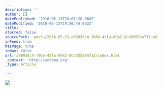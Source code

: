 ```yaml
---
description: ''
author: []
datePublished: '2016-05-13T20:01:28.968Z'
dateModified: '2016-05-13T19:56:44.632Z'
title: ''
starred: false
sourcePath: _posts/2016-05-13-a98938c4-f06b-42fa-8942-8cdd3539a711.md
inFeed: true
hasPage: true
inNav: false
url: a98938c4-f06b-42fa-8942-8cdd3539a711/index.html
_context: 'http://schema.org'
_type: Article

---
```

![](https://the-grid-user-content.s3-us-west-2.amazonaws.com/e634cf33-8292-4ee9-aa55-fcda9820f85d.jpg)